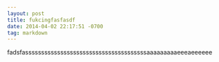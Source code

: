 ```yaml
---
layout: post
title: fukcingfasfasdf
date: 2014-04-02 22:17:51 -0700
tag: markdown
---
```









fadsfassssssssssssssssssssssssssssssssssssssaaaaaaaaaeeeaeeeeee
